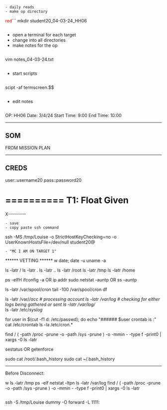 ```
- daily reads
- make op directory
```
<span style="color: red">red</span>```
mkdir student20_04-03-24_HH06
```
```
- open a terminal for each target
- change into all directories
- make notes for the op
```
```
vim notes_04-03-24.txt
```
```
- start scripts
```
```
scipt -af termscreen.$$
```
```
- edit notes
```
```
OP: HH06
Date: 3/4/24
Start Time: 9:00
End Time: 10:00

-----
SOM
-----
FROM MISSION PLAN

-----
CREDS
-----
user::username20
pass::password20

==========
T1: Float Given
==========
X---------
```
- save
- copy paste ssh command
```
ssh -MS /tmp/Louise -o StrictHostKeyChecking=no -o UserKnownHostsFile=/dev/null student20@<ip>
```
- "MC I AM ON TARGET 1"
```
****** VETTING ******
w
date; date -u
uname -a

ls -latr /
ls -latr .
ls -latr ..
ls -latr /root
ls -latr /tmp
ls -latr /home

ps -elfH
ifconfig -a OR ip addr
sudo netstat -auntp OR ss -auntp

ls -latr /var/spool/cron
tail -100 /var/spool/cron
df

ls -latr /var/*/*acc*             # processing account
ls -latr /var/*log*               # checking for either logs being gathered or sent 
ls -latr /var/log/*               
ls -latr /etc/*syslog*

for user in $(cut -f1 d: /etc/passwd); do echo "###### $user crontab is :"
cat /etc/crontab
ls -la /etc/cron.*

find / \( -path /proc -prune -o -path /sys -prune \) -o -mmin -<minutes> -type f -print0 | xargs -0 ls -latr
 
sestatus OR getenforce

sudo cat /root/.bash_history
sudo cat ~/.bash_history

-----------------------------------------------------------------------------

Before Disconnect:

w
ls -latr /tmp
ps -elf
netstat -ltpn
ls -latr /var/log
find / \( -path /proc -prune -o -path /sys -prune \) -o -mmin -<minutes> -type f -print0 | xargs -0 ls -latr
```
```
ssh -S /tmp/Louise dummy -O forward -L 1111:<next ip>
```
